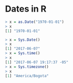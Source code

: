 Dates in R
==================

```r
> x = as.Date("1970-01-01")
> x
[1] "1970-01-01"
```
```r
> x = Sys.Date()
> x
[1] "2017-06-07"
> x = Sys.time()
> x
[1] "2017-06-07 19:17:37 -05"
> x = Sys.timezone()
> x
[1] "America/Bogota"
```
